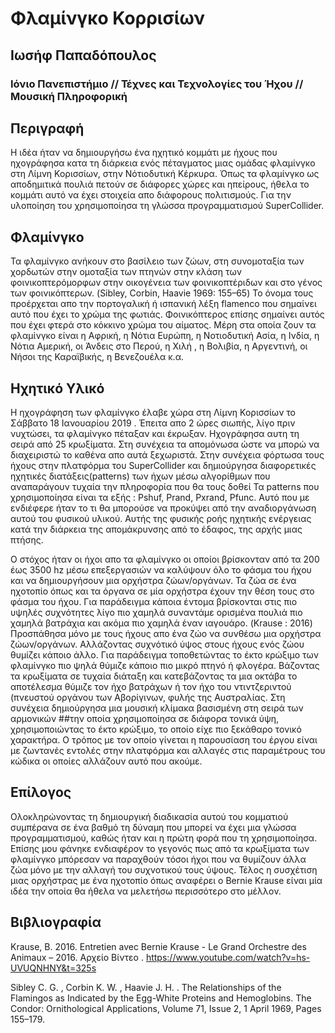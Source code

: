 # Φλαμίνγκο Κορρισίων

## Ιωσήφ Παπαδόπουλος
### Ιόνιο Πανεπιστήμιο // Τέχνες και Τεχνολογίες του Ήχου // Μουσική Πληροφορική 

## Περιγραφή

Η ιδέα ήταν να δημιουργήσω ένα ηχητικό κομμάτι με ήχους που ηχογράφησα κατα τη διάρκεια ενός πέταγματος μιας ομάδας φλαμίνγκο στη Λίμνη Κορισσίων, στην Νότιοδυτική Κέρκυρα. Όπως τα φλαμίνγκο ως αποδημιτικά πουλιά πετούν σε διάφορες χώρες και ηπείρους, ήθελα το κομμάτι αυτό να έχει στοιχεία απο διάφορους πολιτισμούς. Για την υλοποίηση του χρησιμοποίησα τη γλώσσα προγραμματισμού SuperCollider.

## Φλαμίνγκο

Τα φλαμίνγκο ανήκουν στο βασίλειο των ζώων, στη συνομοταξία των χορδωτών στην ομοταξία των πτηνών στην κλάση των φοινικοπτερόμορφων στην οικογένεια των φοινικοπτέριδων και στο γένος των φοινικόπτερων. (Sibley, Corbin, Haavie 1969: 155–65)   Το όνομα τους προέρχεται απο την πορτογαλική ή ισπανική λέξη flamenco που σημαίνει αυτό που έχει το χρώμα της φωτιάς. Φοινικόπτερος επίσης σημαίνει αυτός που έχει φτερά στο κόκκινο χρώμα του αίματος. Μέρη στα οποία ζουν τα φλαμίνγκο είναι η Αφρική, η Νότια Ευρώπη, η Νοτιοδυτική Ασία,  η Ινδία, η Νότια  Αμερική, οι Άνδεις στο Περού, η Χιλή , η Βολιβία, η Αργεντινή, οι Νήσοι της Καραϊβικής, η Βενεζουέλα κ.α.

##   Ηχητικό Υλικό

Η ηχογράφηση των φλαμίνγκο έλαβε χώρα στη Λίμνη Κορισσίων το Σάββατο 18 Ιανουαρίου 2019 . Έπειτα απο 2 ώρες σιωπής, λίγο πριν νυχτώσει, τα φλαμίνγκο πέταξαν και έκρωξαν. Ηχογράφησα αυτη τη σειρά από 25 κρωξίματα. Στη συνέχεια τα απομόνωσα  ώστε να μπορώ να  διαχειριστώ το καθένα απο αυτά ξεχωριστά. Στην συνέχεια φόρτωσα τους ήχους στην πλατφόρμα του SuperCollider και δημιούργησα διαφορετικές ηχητικές διατάξεις(patterns) των ήχων μέσω αλγορίθμων που αναπαράγουν τυχαία την πληροφορία που θα τους δοθεί Τα patterns που χρησιμοποίησα είναι τα εξής : Pshuf, Prand, Pxrand, Pfunc. Αυτό που με ενδιέφερε ήταν το τι θα μπορούσε να προκύψει από την αναδιοργάνωση αυτού του φυσικού υλικού. Aυτής της φυσικής ροής ηχητικής ενέργειας κατά την διάρκεια της απομάκρυνσης  από το έδαφος, της αρχής μιας πτήσης. 

O στόχος ήταν οι ήχοι απο τα φλαμίνγκο οι οποίοι βρίσκονταν από τα 200 έως 3500 hz μέσω επεξεργασιών να καλύψουν όλο το φάσμα του ήχου και να δημιουργήσουν μια ορχήστρα ζώων/oργάνων. Τα ζώα σε ένα ηχοτοπίο όπως και τα όργανα σε μία ορχήστρα έχουν την θέση τους στο φάσμα του ήχου. Για παράδειγμα κάποια έντομα  βρίσκονται στις πιο υψηλές συχνότητες λίγο πιο χαμηλά συναντάμε ορισμένα πουλιά πιο χαμηλά βατράχια και ακόμα πιο χαμηλά έναν ιαγουάρο. (Krause : 2016) Προσπάθησα μόνο με τους ήχους απο ένα ζώο να συνθέσω μια ορχήστρα ζώων/οργάνων. Αλλάζοντας συχνότικό ύψος στους ήχους ενός ζώου θυμίζει κάποιο άλλο. Για παράδειγμα τοποθετώντας το έκτο κρώξιμο των φλαμίνγκο πιο ψηλά θύμιζε κάποιο πιο μικρό πτηνό ή φλογέρα. Βάζοντας τα κρωξίματα σε τυχαία διάταξη και κατεβάζοντας τα μια οκτάβα το αποτέλεσμα θύμιζε τον ήχο βατράχων ή τον ήχο του ντιντζεριντού (πνευστού οργάνου των Αβορίγινων, φυλής της Αυστραλίας. Στη συνέχεια δημιούργησα μια μουσική κλίμακα βασισμένη στη σειρά των αρμονικών ##την οποία χρησιμοποίησα σε διάφορα τονικά ύψη, χρησιμοποιώντας το έκτο κρώξιμο, το οποίο είχε πιο ξεκάθαρο τονικό χαρακτήρα. Ο τρόπος με τον οποίο γίνεται η παρουσίαση του έργου είναι με ζωντανές εντολές στην πλατφόρμα και αλλαγές στις παραμέτρους του κώδικα οι οποίες αλλάζουν αυτό που ακούμε.

## Επίλογος
Ολοκληρώνοντας τη δημιουργική διαδικασία αυτού του κομματιού συμπέρανα σε ένα βαθμό τη δύναμη που μπορεί να έχει μια γλώσσα προγραμματισμού, καθώς ήταν και η πρώτη φορά που τη χρησιμοποίησα. Επίσης μου φάνηκε ενδιαφέρον το γεγονός πως από τα κρωξίματα των φλαμίνγκο μπόρεσαν να παραχθούν τόσοι ήχοι που να θυμίζουν άλλα ζώα μόνο με την αλλαγή του συχνοτικού τους ύψους. Τέλος η συσχέτιση μιας ορχήστρας με ένα ηχοτοπίο όπως αναφέρει ο Bernie Krause είναι μία ιδέα την οποία θα ήθελα να μελετήσω περισσότερο στο μέλλον.

## Βιβλιογραφία


Krause, B. 2016. Entretien avec Bernie Krause - Le Grand Orchestre des Animaux – 2016.  Αρχείο Βίντεο . https://www.youtube.com/watch?v=hs-UVUQNHNY&t=325s

Sibley C. G. ,  Corbin K. W. , Haavie J. H. . The Relationships of the Flamingos as Indicated by the Egg-White Proteins and Hemoglobins. The Condor: Ornithological Applications, Volume 71, Issue 2, 1 April 1969, Pages 155–179.


